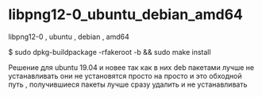 # libpng12-0_ubuntu_debian_amd64
libpng12-0 , ubuntu , debian , amd64

$ sudo dpkg-buildpackage -rfakeroot -b && sudo make install

Решение для ubuntu 19.04 и новее так как в них deb пакетами лучше не устанавливать они не установятся просто на просто и это обходной путь , получившиеся пакеты лучше сразу удалить и не устанавливать
